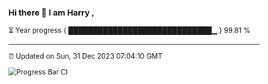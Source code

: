 ### Hi there 👋 I am Harry , 

⏳ Year progress { █████████████████████████████▁ } 99.81 %

---

⏰ Updated on Sun, 31 Dec 2023 07:04:10 GMT

![Progress Bar CI](https://github.com/duykhang68/duykhang68/workflows/Progress%20Bar%20CI/badge.svg)
